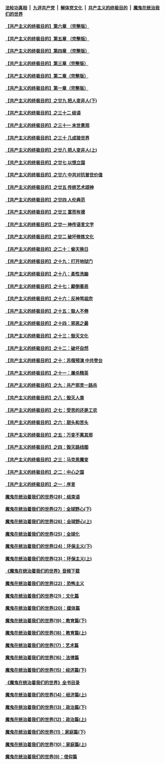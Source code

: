 

####  [法轮功真相](../../../../basic/blob/master/README.md?t=04070601) &nbsp;|&nbsp; [九评共产党](../../../../9ping.md/blob/master/README.md?t=04070601) &nbsp;|&nbsp; [解体党文化](../../../../jtdwh.md/blob/master/README.md?t=04070601)  &nbsp;|&nbsp; [共产主义的终极目的](../../../../gczydzjmd.md/blob/master/README.md?t=04070601) &nbsp;|&nbsp; [魔鬼在统治我们的世界](../../../../mgztzwmdsj.md/blob/master/README.md?t=04070601) 

#### [【共产主义的终极目的】第六章 （完整版）](../pages/nsc422/n11428913.md?t=04070601) 

#### [【共产主义的终极目的】第五章 （完整版）](../pages/nsc422/n11428912.md?t=04070601) 

#### [【共产主义的终极目的】第四章 （完整版）](../pages/nsc422/n11428907.md?t=04070601) 

#### [【共产主义的终极目的】第三章（完整版）](../pages/nsc422/n11428848.md?t=04070601) 

#### [【共产主义的终极目的】第二章（完整版）](../pages/nsc422/n11428831.md?t=04070601) 

#### [【共产主义的终极目的】第一章（完整版）](../pages/nsc422/n11417651.md?t=04070601) 

#### [【共产主义的终极目的】之廿九 把人变非人(下)](../pages/nsc422/n11344140.md?t=04070601) 

#### [【共产主义的终极目的】之三十二 结语](../pages/nsc422/n11360535.md?t=04070601) 

#### [【共产主义的终极目的】之三十一 末世景观](../pages/nsc422/n11351129.md?t=04070601) 

#### [【共产主义的终极目的】之三十 几成狼世界](../pages/nsc422/n11348280.md?t=04070601) 

#### [【共产主义的终极目的】之廿八 把人变非人(上)](../pages/nsc422/n11340492.md?t=04070601) 

#### [【共产主义的终极目的】之廿七 以恨立国](../pages/nsc422/n11336944.md?t=04070601) 

#### [【共产主义的终极目的】之廿六 中共对抗普世价值](../pages/nsc422/n11324785.md?t=04070601) 

#### [【共产主义的终极目的】之廿五 传统艺术颂神](../pages/nsc422/n11296396.md?t=04070601) 

#### [【共产主义的终极目的】之廿四 人伦典范](../pages/nsc422/n11296397.md?t=04070601) 

#### [【共产主义的终极目的】之廿三 富而有德](../pages/nsc422/n11283598.md?t=04070601) 

#### [【共产主义的终极目的】之廿一 神传语言文字](../pages/nsc422/n11263265.md?t=04070601) 

#### [【共产主义的终极目的】之廿二 破坏修炼文化](../pages/nsc422/n11245728.md?t=04070601) 

#### [【共产主义的终极目的】之二十：偷天换日](../pages/nsc422/n11238846.md?t=04070601) 

#### [【共产主义的终极目的】之十九：打开地狱门](../pages/nsc422/n11206376.md?t=04070601) 

#### [【共产主义的终极目的】之十八：柔性洗脑](../pages/nsc422/n11199994.md?t=04070601) 

#### [【共产主义的终极目的】之十七：颠倒善恶](../pages/nsc422/n11179782.md?t=04070601) 

#### [【共产主义的终极目的】之十六：反神骂祖宗](../pages/nsc422/n11166798.md?t=04070601) 

#### [【共产主义的终极目的】之十五：毁人不倦](../pages/nsc422/n11166792.md?t=04070601) 

#### [【共产主义的终极目的】之十四：邪恶之最](../pages/nsc422/n11150249.md?t=04070601) 

#### [【共产主义的终极目的】之十三：毁灭文化](../pages/nsc422/n11135227.md?t=04070601) 

#### [【共产主义的终极目的】之十二：破坏自然](../pages/nsc422/n11135214.md?t=04070601) 

#### [【共产主义的终极目的】之十：苏俄预演 中共登台](../pages/nsc422/n11118424.md?t=04070601) 

#### [【共产主义的终极目的】之十一：屠杀精英](../pages/nsc422/n11118442.md?t=04070601) 

#### [【共产主义的终极目的】之九：共产邪灵一路杀](../pages/nsc422/n11114139.md?t=04070601) 

#### [【共产主义的终极目的】之八：毁灭人类](../pages/nsc422/n11108503.md?t=04070601) 

#### [【共产主义的终极目的】之七：受苦的还是工农](../pages/nsc422/n11101809.md?t=04070601) 

#### [【共产主义的终极目的】之六：甜头和苦头](../pages/nsc422/n11096971.md?t=04070601) 

#### [【共产主义的终极目的】之五：万变不离其邪](../pages/nsc422/n11091285.md?t=04070601) 

#### [【共产主义的终极目的】之四：毁灭路线图](../pages/nsc422/n11086284.md?t=04070601) 

#### [【共产主义的终极目的】之三：马克思魔变](../pages/nsc422/n11061941.md?t=04070601) 

#### [【共产主义的终极目的】之二：中心之国](../pages/nsc422/n11047728.md?t=04070601) 

#### [【共产主义的终极目的】之一：序言](../pages/nsc422/n11086077.md?t=04070601) 

#### [魔鬼在统治着我们的世界(28)：结束语](../pages/nsc422/n10936246.md?t=04070601) 

#### [魔鬼在统治着我们的世界(27)：全球野心(下)](../pages/nsc422/n10928319.md?t=04070601) 

#### [魔鬼在统治着我们的世界(26)：全球野心(上)](../pages/nsc422/n10900318.md?t=04070601) 

#### [魔鬼在统治着我们的世界(25)：全球化](../pages/nsc422/n10788205.md?t=04070601) 

#### [魔鬼在统治着我们的世界(24)：环保主义(下)](../pages/nsc422/n10695307.md?t=04070601) 

#### [魔鬼在统治着我们的世界(23)：环保主义(上)](../pages/nsc422/n10688613.md?t=04070601) 

#### [《魔鬼在统治着我们的世界》音频下载](../pages/nsc422/n10635553.md?t=04070601) 

#### [魔鬼在统治着我们的世界(22)：恐怖主义](../pages/nsc422/n10614727.md?t=04070601) 

#### [魔鬼在统治着我们的世界(21)：文化篇](../pages/nsc422/n10597706.md?t=04070601) 

#### [魔鬼在统治着我们的世界(20)：媒体篇](../pages/nsc422/n10586579.md?t=04070601) 

#### [魔鬼在统治着我们的世界(19)：教育篇(下)](../pages/nsc422/n10564808.md?t=04070601) 

#### [魔鬼在统治着我们的世界(18)：教育篇(上)](../pages/nsc422/n10526970.md?t=04070601) 

#### [魔鬼在统治着我们的世界(17)：艺术篇](../pages/nsc422/n10499093.md?t=04070601) 

#### [魔鬼在统治着我们的世界(16)：法律篇](../pages/nsc422/n10485969.md?t=04070601) 

#### [魔鬼在统治着我们的世界(15)：经济篇(下)](../pages/nsc422/n10469975.md?t=04070601) 

#### [《魔鬼在统治着我们的世界》全书目录](../pages/nsc422/n10464261.md?t=04070601) 

#### [魔鬼在统治着我们的世界(14)：经济篇(上)](../pages/nsc422/n10457370.md?t=04070601) 

#### [魔鬼在统治着我们的世界(13)：政治篇(下)](../pages/nsc422/n10448270.md?t=04070601) 

#### [魔鬼在统治着我们的世界(12)：政治篇(上)](../pages/nsc422/n10444576.md?t=04070601) 

#### [魔鬼在统治着我们的世界(11)：家庭篇(下)](../pages/nsc422/n10440961.md?t=04070601) 

#### [魔鬼在统治着我们的世界(10)：家庭篇(上)](../pages/nsc422/n10435448.md?t=04070601) 

#### [魔鬼在统治着我们的世界(9)：信仰篇](../pages/nsc422/n10432159.md?t=04070601) 


